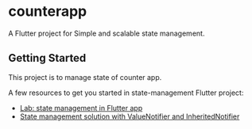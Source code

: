 # counterapp

A Flutter project for Simple and scalable state management.

## Getting Started

This project is to manage state of counter app.

A few resources to get you started in state-management Flutter project:

- [Lab: state management in Flutter app](https://docs.flutter.dev/data-and-backend/state-mgmt/intro)
- [State management solution with ValueNotifier and InheritedNotifier ](https://www.hungrimind.com/articles/flutter-state-management)


